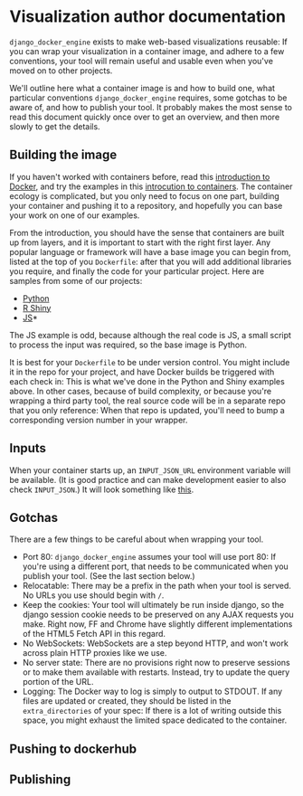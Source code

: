 # Visualization author documentation

`django_docker_engine` exists to make web-based visualizations reusable:
If you can wrap your visualization in a container image, and adhere to a few
conventions, your tool will remain useful and usable even when you've moved
on to other projects.

We'll outline here what a container image is and how to build one, what
particular conventions `django_docker_engine` requires, some gotchas to be aware
of, and how to publish your tool. It probably makes the most sense to read this
document quickly once over to get an overview, and then more slowly to get the details.

## Building the image

If you haven't worked with containers before, read this
[introduction to Docker](https://docs.docker.com/get-started/), and try the
examples in this [introcution to containers](https://docs.docker.com/get-started/part2/).
The container ecology is complicated, but you only need to focus on one part,
building your container and pushing it to a repository,
and hopefully you can base your work on one of our examples.

From the introduction, you should have the sense that containers are built up
from layers, and it is important to start with the right first layer.
Any popular language or framework will have a base image you can begin from,
listed at the top of you `Dockerfile`: after that you will add additional
libraries you require, and finally the code for your particular project.
Here are samples from some of our projects:

- [Python](https://github.com/refinery-platform/heatmap-scatter-dash/blob/master/context/Dockerfile)
- [R Shiny](https://github.com/refinery-platform/intervene-refinery-docker/blob/master/context/Dockerfile)
- [JS](https://github.com/refinery-platform/lineup-refinery-docker/blob/master/context/Dockerfile)*

The JS example is odd, because although the real code is JS, a small script to
process the input was required, so the base image is Python.

It is best for your `Dockerfile` to be under version control. You might include
it in the repo for your project, and have Docker builds be
triggered with each check in: This is what we've done in the Python and
Shiny examples above. In other cases, because of build complexity, or because
you're wrapping a third party tool, the real source code will be in a separate
repo that you only reference: When that repo is updated, you'll need to bump
a corresponding version number in your wrapper.

## Inputs

When your container starts up, an `INPUT_JSON_URL` environment variable will be available.
(It is good practice and can make development easier to also check `INPUT_JSON`.)
It will look something like [this](https://github.com/refinery-platform/heatmap-scatter-dash/blob/master/fixtures/good/input.json).



## Gotchas

There are a few things to be careful about when wrapping your tool.

- Port 80: `django_docker_engine` assumes your tool will use port 80: If you're using
a different port, that needs to be communicated when you publish your tool.
(See the last section below.)
- Relocatable: There may be a prefix in the path when your tool is served.
No URLs you use should begin with `/`.
- Keep the cookies: Your tool will ultimately be run inside django, so the django
session cookie needs to be preserved on any AJAX requests you make. Right now,
FF and Chrome have slightly different implementations of the HTML5 Fetch API
in this regard.
- No WebSockets: WebSockets are a step beyond HTTP, and won't work across plain
HTTP proxies like we use.
- No server state: There are no provisions right
now to preserve sessions or to make them available with restarts. Instead, try
to update the query portion of the URL.
- Logging: The Docker way to log is simply to output to STDOUT. If any files
are updated or created, they should be listed in the `extra_directories` of your spec:
If there is a lot of writing outside this space, you might exhaust the limited space
dedicated to the container.


## Pushing to dockerhub

## Publishing